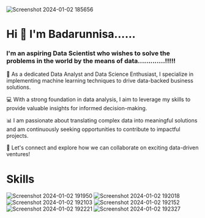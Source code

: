 ![Screenshot 2024-01-02 185656](https://github.com/badarunnisats/badarunnisats/assets/109198401/baac00d6-fedd-4557-90c2-eca86f419d1c)

#                       Hi 👋 I'm Badarunnisa......

### I'm an aspiring Data Scientist who wishes to solve the problems in the world by the means of data.............!!!!!

🚀 As a dedicated Data Analyst and Data Science Enthusiast, I specialize in implementing machine learning techniques to drive data-backed business solutions.

💻 With a strong foundation in data analysis, I aim to leverage my skills to provide valuable insights for informed decision-making.

📊 I am passionate about translating complex data into meaningful solutions and am continuously seeking opportunities to contribute to impactful projects.

🔗 Let's connect and explore how we can collaborate on exciting data-driven ventures!

# Skills

![Screenshot 2024-01-02 191950](https://github.com/badarunnisats/badarunnisats/assets/109198401/733e18c0-541c-4fe6-b0ed-82db47929112)
![Screenshot 2024-01-02 192018](https://github.com/badarunnisats/badarunnisats/assets/109198401/0501830a-8c0f-46c1-8d43-3c8e074e742f)
![Screenshot 2024-01-02 192103](https://github.com/badarunnisats/badarunnisats/assets/109198401/09e5bc84-c772-4a1d-9e87-c8eef61946d9)
![Screenshot 2024-01-02 192152](https://github.com/badarunnisats/badarunnisats/assets/109198401/d74b3b54-1e73-48a6-ae5d-4b7af0cf5988)
![Screenshot 2024-01-02 192221](https://github.com/badarunnisats/badarunnisats/assets/109198401/d2359518-e4b0-4f41-bb85-7cc3a0854594)
![Screenshot 2024-01-02 192327](https://github.com/badarunnisats/badarunnisats/assets/109198401/b539df8a-826d-409f-b598-246078a227e5)

